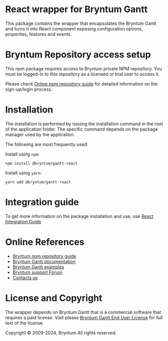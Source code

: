 # React wrapper for Bryntum Gantt

This package contains the wrapper that encapsulates the Bryntum Gantt and turns it into React component exposing
configuration options, properties, features and events.

# Bryntum Repository access setup

This npm package requires access to Bryntum private NPM repository. You must be logged-in to this repository as a
licensed or trial user to access it.

Please check [Online npm repository guide](https://bryntum.com/docs/pkgOnlineName/guide/Gantt/npm-repository) for
detailed information on the sign-up/login process.

# Installation

The installation is performed by issuing the installation command in the root of the application folder. The specific
command depends on the package manager used by the application.

The following are most frequently used:

Install using `npm`:
```
npm install @bryntum/gantt-react
```

Install using `yarn`:
```
yarn add @bryntum/gantt-react
```

# Integration guide

To get more information on the package installation and use, use
[React Integration Guide](https://bryntum.com/docs/pkgOnlineName/guide/Gantt/integration/react/guide)

# Online References

* [Bryntum npm repository guide](https://bryntum.com/products/gantt/docs/guide/Gantt/npm-repository)
* [Bryntum Gantt documentation](https://bryntum.com/products/gantt/docs/)
* [Bryntum Gantt examples](https://bryntum.com/products/gantt/examples/)
* [Bryntum support Forum](https://forum.bryntum.com/)
* [Contacts us](https://bryntum.com/contact/)

# License and Copyright

The wrapper depends on Bryntum Gantt that is a commercial software that requires a paid license.
Visit please [Bryntum Gantt End User License](https://www.bryntum.com/products/pkgOnlineName/license/) for full text
of the license.

Copyright © 2009-2024, Bryntum
All rights reserved.
